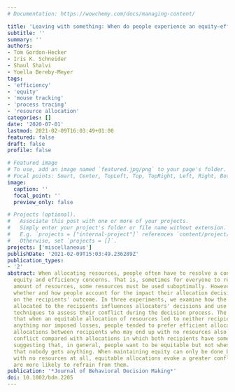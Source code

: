 ```yaml
---
# Documentation: https://wowchemy.com/docs/managing-content/

title: 'Leaving with something: When do people experience an equity–efficiency conflict?'
subtitle: ''
summary: ''
authors:
- Tom Gordon‐Hecker
- Iris K. Schneider
- Shaul Shalvi
- Yoella Bereby‐Meyer
tags:
- 'efficiency'
- 'equity'
- 'mouse tracking'
- 'process tracing'
- 'resource allocation'
categories: []
date: '2020-07-01'
lastmod: 2021-02-09T16:03:49+01:00
featured: false
draft: false
profile: false

# Featured image
# To use, add an image named `featured.jpg/png` to your page's folder.
# Focal points: Smart, Center, TopLeft, Top, TopRight, Left, Right, BottomLeft, Bottom, BottomRight.
image:
  caption: ''
  focal_point: ''
  preview_only: false

# Projects (optional).
#   Associate this post with one or more of your projects.
#   Simply enter your project's folder or file name without extension.
#   E.g. `projects = ["internal-project"]` references `content/project/deep-learning/index.md`.
#   Otherwise, set `projects = []`.
projects: ['miscellaneous']
publishDate: '2021-02-09T15:03:49.236289Z'
publication_types:
- '2'
abstract: When allocating resources, people often have to resolve a conflict between
  equity and efficiency concerns. That is, sometimes for everyone to receive the same
  amount of resources, some resources must be used suboptimally. However, it is unclear
  whether and how people account for the impact their allocation decisions would have
  on the recipients' outcome. In three experiments, we examine how the amount of resources
  allocated to the recipients influences allocators' decisions and use mouse tracking
  techniques to assess their conflict during the decision process. The results reveal
  that when an equitable allocation of resources led to neither recipients receiving
  anything nor imposed losses, people tended to prefer efficient allocations. Such
  allocations between recipients who may end up with no resources also evoke a greater
  conflict compared with allocations in which both recipients have some secured gains,
  suggesting that, in general, people want to be equitable but not when equity means
  that nobody gets anything. When maintaining equity can only be done by leaving recipients
  with no resources at all, equitable allocations evoke a greater conflict, and people
  are more likely to refrain from them.
publication: '*Journal of Behavioral Decision Making*'
doi: 10.1002/bdm.2205
---
```

